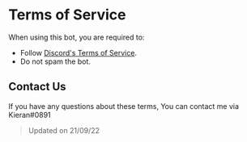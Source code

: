 # Terms of Service

When using this bot, you are required to:

- Follow [Discord's Terms of Service](https://discord.com/terms).
- Do not spam the bot.


## Contact Us

If you have any questions about these terms, You can contact me via Kieran#0891

> Updated on 21/09/22
